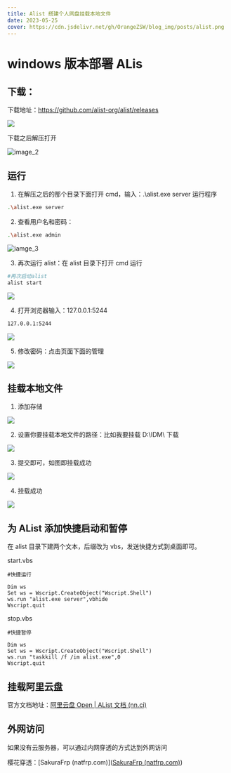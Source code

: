 ```yaml
---
title: Alist 搭建个人网盘挂载本地文件
date: 2023-05-25
cover: https://cdn.jsdelivr.net/gh/OrangeZSW/blog_img/posts/alist.png
---
```


# windows 版本部署 ALis

## 下载：

下载地址：https://github.com/alist-org/alist/releases

![](https://cdn.jsdelivr.net/gh/OrangeZSW/blog_img/blog_img/20230525212652.png)

下载之后解压打开

![image_2](https://cdn.jsdelivr.net/gh/OrangeZSW/blog_img/blog_img/20230525212801.png)

## 运行

1. 在解压之后的那个目录下面打开 cmd，输入：.\alist.exe server 运行程序

```sh
.\alist.exe server
```

2. 查看用户名和密码：

```sh
.\alist.exe admin
```

![iamge_3](https://cdn.jsdelivr.net/gh/OrangeZSW/blog_img/blog_img/20230525213431.png)

3. 再次运行 alist：在 alist 目录下打开 cmd 运行

```sh
#再次启动alist
alist start
```

![](https://cdn.jsdelivr.net/gh/OrangeZSW/blog_img/blog_img/20230525213842.png)

4. 打开浏览器输入：127.0.0.1:5244

```sh
127.0.0.1:5244
```

![](https://cdn.jsdelivr.net/gh/OrangeZSW/blog_img/blog_img/20230525214336.png)

5. 修改密码：点击页面下面的管理

![](https://cdn.jsdelivr.net/gh/OrangeZSW/blog_img/blog_img/20230525214426.png)

## 挂载本地文件

1. 添加存储

![](https://cdn.jsdelivr.net/gh/OrangeZSW/blog_img/blog_img/20230525215146.png)

2. 设置你要挂载本地文件的路径：比如我要挂载 D:\IDM\ 下载

![](https://cdn.jsdelivr.net/gh/OrangeZSW/blog_img/blog_img/20230525215434.png)

3. 提交即可，如图即挂载成功

![](https://cdn.jsdelivr.net/gh/OrangeZSW/blog_img/blog_img/20230525215727.png)

4. 挂载成功

![](https://cdn.jsdelivr.net/gh/OrangeZSW/blog_img/blog_img/20230525215813.png)

## 为 AList 添加快捷启动和暂停

在 alist 目录下建两个文本，后缀改为 vbs，发送快捷方式到桌面即可。

start.vbs

```vbscript
#快捷运行

Dim ws
Set ws = Wscript.CreateObject("Wscript.Shell")
ws.run "alist.exe server",vbhide
Wscript.quit
```

stop.vbs

```vbscript
#快捷暂停

Dim ws
Set ws = Wscript.CreateObject("Wscript.Shell")
ws.run "taskkill /f /im alist.exe",0
Wscript.quit

```

## 挂载阿里云盘

官方文档地址：[阿里云盘 Open | AList 文档 (nn.ci)](https://alist.nn.ci/zh/guide/drivers/aliyundrive_open.html)

## 外网访问

如果没有云服务器，可以通过内网穿透的方式达到外网访问

樱花穿透：[SakuraFrp (natfrp.com)]([SakuraFrp (natfrp.com)](https://www.natfrp.com/user/))

